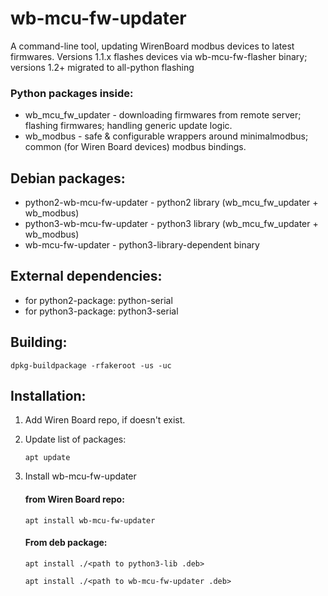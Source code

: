 # wb-mcu-fw-updater
A command-line tool, updating WirenBoard modbus devices to latest firmwares. Versions 1.1.x flashes devices via wb-mcu-fw-flasher binary; versions 1.2+ migrated to all-python flashing

### Python packages inside:
* wb_mcu_fw_updater - downloading firmwares from remote server; flashing firmwares; handling generic update logic.
* wb_modbus - safe & configurable wrappers around minimalmodbus; common (for Wiren Board devices) modbus bindings.

## Debian packages:
* python2-wb-mcu-fw-updater - python2 library (wb_mcu_fw_updater + wb_modbus)
* python3-wb-mcu-fw-updater - python3 library (wb_mcu_fw_updater + wb_modbus)
* wb-mcu-fw-updater - python3-library-dependent binary

## External dependencies:
* for python2-package: python-serial
* for python3-package: python3-serial

## Building:
`dpkg-buildpackage -rfakeroot -us -uc`

## Installation:
1. Add Wiren Board repo, if doesn't exist.
2. Update list of packages:

    `apt update`
3. Install wb-mcu-fw-updater

    #### from Wiren Board repo:

    `apt install wb-mcu-fw-updater`

    #### From deb package:

    `apt install ./<path to python3-lib .deb>`

    `apt install ./<path to wb-mcu-fw-updater .deb>`

